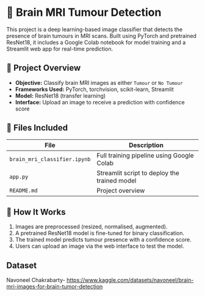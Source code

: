 # 🧠 Brain MRI Tumour Detection

This project is a deep learning-based image classifier that detects the presence of brain tumours in MRI scans. Built using PyTorch and pretrained ResNet18, it includes a Google Colab notebook for model training and a Streamlit web app for real-time prediction.

## 🚀 Project Overview

- **Objective:** Classify brain MRI images as either `Tumour` or `No Tumour`
- **Frameworks Used:** PyTorch, torchvision, scikit-learn, Streamlit
- **Model:** ResNet18 (transfer learning)
- **Interface:** Upload an image to receive a prediction with confidence score

## 📂 Files Included

| File | Description |
|------|-------------|
| `brain_mri_classifier.ipynb` | Full training pipeline using Google Colab |
| `app.py` | Streamlit script to deploy the trained model |
| `README.md` | Project overview |

## 🧠 How It Works

1. Images are preprocessed (resized, normalised, augmented).
2. A pretrained ResNet18 model is fine-tuned for binary classification.
3. The trained model predicts tumour presence with a confidence score.
4. Users can upload an image via the web interface to test the model.

## Dataset
Navoneel Chakrabarty- https://www.kaggle.com/datasets/navoneel/brain-mri-images-for-brain-tumor-detection
